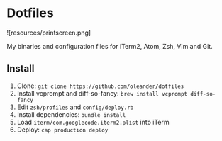 # Dotfiles

![resources/printscreen.png]

My binaries and configuration files for iTerm2, Atom, Zsh, Vim and Git.

## Install

1. Clone: `git clone https://github.com/oleander/dotfiles`
2. Install vcprompt and diff-so-fancy: `brew install vcprompt diff-so-fancy`
3. Edit `zsh/profiles` and `config/deploy.rb`
4. Install dependencies: `bundle install`
5. Load `iterm/com.googlecode.iterm2.plist` into iTerm
6. Deploy: `cap production deploy`